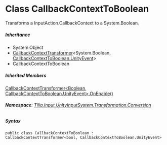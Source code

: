 # Class CallbackContextToBoolean

Transforms a InputAction.CallbackContext to a System.Boolean.

##### Inheritance

* System.Object
* [CallbackContextTransformer]<System.Boolean, [CallbackContextToBoolean.UnityEvent]\>
* CallbackContextToBoolean

##### Inherited Members

[CallbackContextTransformer<Boolean, CallbackContextToBoolean.UnityEvent>.OnEnable()]

###### **Namespace**: [Tilia.Input.UnityInputSystem.Transformation.Conversion]

##### Syntax

```
public class CallbackContextToBoolean : CallbackContextTransformer<bool, CallbackContextToBoolean.UnityEvent>
```

[CallbackContextTransformer]: CallbackContextTransformer-2.md
[CallbackContextToBoolean.UnityEvent]: CallbackContextToBoolean.UnityEvent.md
[CallbackContextTransformer<Boolean, CallbackContextToBoolean.UnityEvent>.OnEnable()]: CallbackContextTransformer-2.md#Tilia_Input_UnityInputSystem_Transformation_Conversion_CallbackContextTransformer_2_OnEnable
[Tilia.Input.UnityInputSystem.Transformation.Conversion]: README.md
